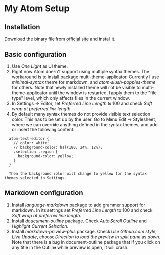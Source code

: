 # My Atom Setup

## Installation
Download the binary file from [official site](https://atom.io/) and install it.

## Basic configuration
1. Use *One Light* as UI theme.
2. Right now Atom doesn't support using multiple syntax themes. The workaround is to install package multi-theme-applicator. Currently I use *minimal-syntax* theme for markdown, and *atom-slush-poppies-theme* for others. Note that newly installed theme will not be visible to multi-theme-applicator until the window is restarted. I apply them to the "file type" level, which only affects files in the current window.
3. In Settings -> Editor, set *Preferred Line Length* to 100 and check *Soft wrap at preferred line length*.
4. By default many syntax themes do not provide visible text selection color. This has to be set up by the user. Go to Menu Edit -> Stylesheet, where we can override anything defined in the syntax themes, and add or insert the following content:
  ```less
    atom-text-editor {
      // color: white;
      // background-color: hsl(180, 24%, 12%);
      .selection .region {
        background-color: yellow;
      }
    }
  ```
      Then the background color will change to yellow for the syntax themes selected in Settings.


## Markdown configuration
1. Install *language-markdown* package to add grammer support for markdown. In its settings set *Preferred Line Length* to 100 and check *Soft wrap at preferred line length*.
2. Install *doucument-outline* package. Check *Auto Scroll Outline* and *Highlight Current Selection*.
3. Install *markdown-preview-plus* package. Check *Use Github.com style*, *Live Update*, choose *Direction to load the preview in split pane* as *down*. Note that there is a bug in document-outline package that if you click on any title in the Outline while preview is open, it will crash.
